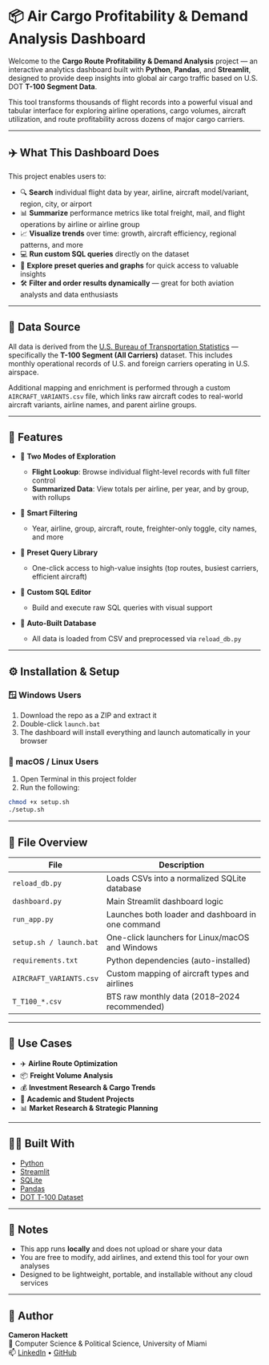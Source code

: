 # 📦 Air Cargo Profitability & Demand Analysis Dashboard

Welcome to the **Cargo Route Profitability & Demand Analysis** project — an interactive analytics dashboard built with **Python**, **Pandas**, and **Streamlit**, designed to provide deep insights into global air cargo traffic based on U.S. DOT **T-100 Segment Data**.

This tool transforms thousands of flight records into a powerful visual and tabular interface for exploring airline operations, cargo volumes, aircraft utilization, and route profitability across dozens of major cargo carriers.

---

## ✈️ What This Dashboard Does

This project enables users to:

- 🔍 **Search** individual flight data by year, airline, aircraft model/variant, region, city, or airport  
- 📊 **Summarize** performance metrics like total freight, mail, and flight operations by airline or airline group  
- 📈 **Visualize trends** over time: growth, aircraft efficiency, regional patterns, and more  
- 💻 **Run custom SQL queries** directly on the dataset  
- 🧠 **Explore preset queries and graphs** for quick access to valuable insights  
- 🛠️ **Filter and order results dynamically** — great for both aviation analysts and data enthusiasts

---

## 📁 Data Source

All data is derived from the [U.S. Bureau of Transportation Statistics](https://www.transtats.bts.gov/) — specifically the **T-100 Segment (All Carriers)** dataset. This includes monthly operational records of U.S. and foreign carriers operating in U.S. airspace.

Additional mapping and enrichment is performed through a custom `AIRCRAFT_VARIANTS.csv` file, which links raw aircraft codes to real-world aircraft variants, airline names, and parent airline groups.

---

## 🚀 Features

- 🔹 **Two Modes of Exploration**
  - **Flight Lookup**: Browse individual flight-level records with full filter control
  - **Summarized Data**: View totals per airline, per year, and by group, with rollups

- 🔹 **Smart Filtering**
  - Year, airline, group, aircraft, route, freighter-only toggle, city names, and more

- 🔹 **Preset Query Library**
  - One-click access to high-value insights (top routes, busiest carriers, efficient aircraft)

- 🔹 **Custom SQL Editor**
  - Build and execute raw SQL queries with visual support

- 🔹 **Auto-Built Database**
  - All data is loaded from CSV and preprocessed via `reload_db.py`

---

## ⚙️ Installation & Setup

### 🪟 Windows Users

1. Download the repo as a ZIP and extract it  
2. Double-click `launch.bat`  
3. The dashboard will install everything and launch automatically in your browser

### 🍎 macOS / Linux Users

1. Open Terminal in this project folder  
2. Run the following:
```bash
chmod +x setup.sh
./setup.sh
```

---

## 🔧 File Overview

| File | Description |
|------|-------------|
| `reload_db.py` | Loads CSVs into a normalized SQLite database |
| `dashboard.py` | Main Streamlit dashboard logic |
| `run_app.py` | Launches both loader and dashboard in one command |
| `setup.sh / launch.bat` | One-click launchers for Linux/macOS and Windows |
| `requirements.txt` | Python dependencies (auto-installed) |
| `AIRCRAFT_VARIANTS.csv` | Custom mapping of aircraft types and airlines |
| `T_T100_*.csv` | BTS raw monthly data (2018–2024 recommended) |

---

## 🧠 Use Cases

- ✈️ **Airline Route Optimization**  
- 📦 **Freight Volume Analysis**  
- 💰 **Investment Research & Cargo Trends**  
- 🧪 **Academic and Student Projects**  
- 📊 **Market Research & Strategic Planning**

---

## 🧑‍💻 Built With

- [Python](https://www.python.org/)  
- [Streamlit](https://streamlit.io/)  
- [SQLite](https://www.sqlite.org/index.html)  
- [Pandas](https://pandas.pydata.org/)  
- [DOT T-100 Dataset](https://www.transtats.bts.gov/Fields.asp?Table_ID=293)

---

## 📌 Notes

- This app runs **locally** and does not upload or share your data  
- You are free to modify, add airlines, and extend this tool for your own analyses  
- Designed to be lightweight, portable, and installable without any cloud services

---

## 🧳 Author

**Cameron Hackett**  
📍 Computer Science & Political Science, University of Miami  
📫 [LinkedIn](https://www.linkedin.com/in/cameron-hackett-um) • [GitHub](https://github.com/camhackett44)
